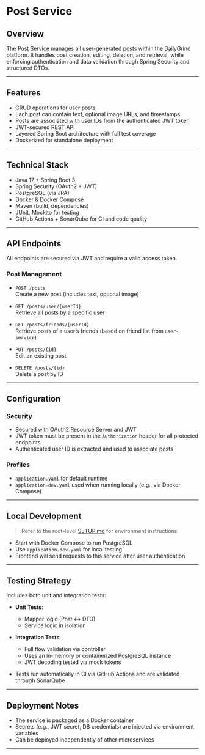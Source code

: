 # Post Service

## Overview

The Post Service manages all user-generated posts within the DailyGrind platform. It handles post creation, editing, deletion, and retrieval, while enforcing authentication and data validation through Spring Security and structured DTOs.

---

## Features

- CRUD operations for user posts
- Each post can contain text, optional image URLs, and timestamps
- Posts are associated with user IDs from the authenticated JWT token
- JWT-secured REST API
- Layered Spring Boot architecture with full test coverage
- Dockerized for standalone deployment

---

## Technical Stack

- Java 17 + Spring Boot 3
- Spring Security (OAuth2 + JWT)
- PostgreSQL (via JPA)
- Docker & Docker Compose
- Maven (build, dependencies)
- JUnit, Mockito for testing
- GitHub Actions + SonarQube for CI and code quality

---

## API Endpoints

All endpoints are secured via JWT and require a valid access token.

### Post Management

- `POST /posts`  
  Create a new post (includes text, optional image)

- `GET /posts/user/{userId}`  
  Retrieve all posts by a specific user

- `GET /posts/friends/{userId}`  
  Retrieve posts of a user’s friends (based on friend list from `user-service`)

- `PUT /posts/{id}`  
  Edit an existing post

- `DELETE /posts/{id}`  
  Delete a post by ID

---

## Configuration

### Security

- Secured with OAuth2 Resource Server and JWT
- JWT token must be present in the `Authorization` header for all protected endpoints
- Authenticated user ID is extracted and used to associate posts

### Profiles

- `application.yaml` for default runtime
- `application-dev.yaml` used when running locally (e.g., via Docker Compose)

---

## Local Development

> Refer to the root-level [SETUP.md](../../SETUP.md) for environment instructions

- Start with Docker Compose to run PostgreSQL
- Use `application-dev.yaml` for local testing
- Frontend will send requests to this service after user authentication

---

## Testing Strategy

Includes both unit and integration tests:

- **Unit Tests**:
  - Mapper logic (Post ↔ DTO)
  - Service logic in isolation

- **Integration Tests**:
  - Full flow validation via controller
  - Uses an in-memory or containerized PostgreSQL instance
  - JWT decoding tested via mock tokens

- Tests run automatically in CI via GitHub Actions and are validated through SonarQube

---

## Deployment Notes

- The service is packaged as a Docker container
- Secrets (e.g., JWT secret, DB credentials) are injected via environment variables
- Can be deployed independently of other microservices

---



